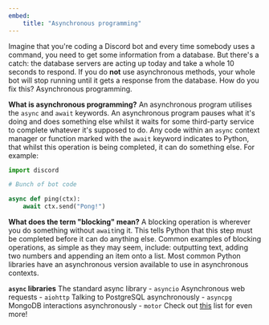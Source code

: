 ```yaml
---
embed:
    title: "Asynchronous programming"
---
```

Imagine that you're coding a Discord bot and every time somebody uses a command, you need to get some information from a database. But there's a catch: the database servers are acting up today and take a whole 10 seconds to respond. If you do **not** use asynchronous methods, your whole bot will stop running until it gets a response from the database. How do you fix this? Asynchronous programming.

**What is asynchronous programming?**
An asynchronous program utilises the `async` and `await` keywords. An asynchronous program pauses what it's doing and does something else whilst it waits for some third-party service to complete whatever it's supposed to do. Any code within an `async` context manager or function marked with the `await` keyword indicates to Python, that whilst this operation is being completed, it can do something else. For example:

```py
import discord

# Bunch of bot code

async def ping(ctx):
    await ctx.send("Pong!")
```
**What does the term "blocking" mean?**
A blocking operation is wherever you do something without `await`ing it. This tells Python that this step must be completed before it can do anything else. Common examples of blocking operations, as simple as they may seem, include: outputting text, adding two numbers and appending an item onto a list. Most common Python libraries have an asynchronous version available to use in asynchronous contexts.

**`async` libraries**
The standard async library - `asyncio`
Asynchronous web requests - `aiohttp`
Talking to PostgreSQL asynchronously - `asyncpg`
MongoDB interactions asynchronously - `motor`
Check out [this](https://github.com/timofurrer/awesome-asyncio) list for even more!
